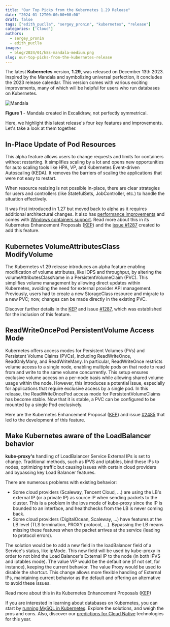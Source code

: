 ```yaml
---
title: "Our Top Picks from the Kubernetes 1.29 Release"
date: "2024-01-12T00:00:00+00:00"
draft: false
tags: ["edith_puclla", "sergey_pronin", "kubernetes", "release"]
categories: ['Cloud']
authors:
  - sergey_pronin
  - edith_puclla
images:
  - blog/2024/01/k8s-mandala-medium.png
slug: our-top-picks-from-the-kubernetes-release
---
```


The latest **Kubernetes** version, **1.29**, was released on December 13th 2023. Inspired by the Mandala and symbolizing universal perfection, it concludes the 2023 release calendar. This version comes with various exciting improvements, many of which will be helpful for users who run databases on Kubernetes.

![Mandala](blog/2024/01/k8s-mandala-medium.png)

**Figure 1** - Mandala created in Excalidraw, not perfectly symmetrical.

Here, we highlight this latest release's four key features and improvements. Let's take a look at them together.

## In-Place Update of Pod Resources

This alpha feature allows users to change requests and limits for containers without restarting. It simplifies scaling by a lot and opens new opportunities for auto scaling tools like HPA, VP, and Kubernetes Event-driven Autoscaling (KEDA). It removes the barriers of scaling the applications that were not easy to restart.

When resource resizing is not possible in-place, there are clear strategies for users and controllers (like StatefulSets, JobController, etc.) to handle the situation effectively.

It was first introduced in 1.27 but moved back to alpha as it requires additional architectural changes. It also has [performance improvements](https://github.com/kubernetes/kubernetes/pull/119665) and comes with [Windows containers support](https://github.com/kubernetes/kubernetes/pull/112599).
Read more about this in its Kubernetes Enhancement Proposals ([KEP](https://github.com/kubernetes/enhancements/tree/master/keps/sig-node/1287-in-place-update-pod-resources)) and the [issue #1287](https://github.com/kubernetes/enhancements/issues/1287) created to add this feature.

## Kubernetes VolumeAttributesClass ModifyVolume

The Kubernetes v1.29 release introduces an alpha feature enabling modification of volume attributes, like IOPS and throughput, by altering the volumeAttributesClassName in a PersistentVolumeClaim (PVC). This simplifies volume management by allowing direct updates within Kubernetes, avoiding the need for external provider API management. Previously, users had to create a new StorageClass resource and migrate to a new PVC; now, changes can be made directly in the existing PVC.

Discover further details in the [KEP](https://github.com/kubernetes/enhancements/pull/3780) and issue [#1287](https://github.com/kubernetes/enhancements/issues/3751), which was established for the inclusion of this feature.

## ReadWriteOncePod PersistentVolume Access Mode

Kubernetes offers access modes for Persistent Volumes (PVs) and Persistent Volume Claims (PVCs), including ReadWriteOnce, ReadOnlyMany, and ReadWriteMany. In particular, ReadWriteOnce restricts volume access to a single node, enabling multiple pods on that node to read from and write to the same volume concurrently. This setup ensures exclusive volume access on a per-node basis while allowing shared volume usage within the node. However, this introduces a potential issue, especially for applications that require exclusive access by a single pod.
In this release, the ReadWriteOncePod access mode for PersistentVolumeClaims has become stable. Now that it is stable, a PVC can be configured to be mounted by a single Pod exclusively.

Here are the Kubernetes Enhancement Proposal ([KEP](https://github.com/kubernetes/enhancements/tree/master/keps/sig-storage/2485-read-write-once-pod-pv-access-mode)) and issue [#2485](https://github.com/kubernetes/enhancements/issues/2485) that led to the development of this feature.

## Make Kubernetes aware of the LoadBalancer behavior

**kube-proxy's** handling of LoadBalancer Service External IPs is set to change. Traditional methods, such as IPVS and iptables, bind these IPs to nodes, optimizing traffic but causing issues with certain cloud providers and bypassing key Load Balancer features.

There are numerous problems with existing behavior:

- Some cloud providers (Scaleway, Tencent Cloud, ...) are using the LB's external IP (or a private IP) as source IP when sending packets to the cluster. This is a problem in the ipvs mode of kube-proxy since the IP is bounded to an interface, and healthchecks from the LB is never coming back.
- Some cloud providers (DigitalOcean, Scaleway, ...) have features at the LB level (TLS termination, PROXY protocol, ...). Bypassing the LB means missing these features when the packet arrives at the service (leading to protocol errors).

The solution would be to add a new field in the loadBalancer field of a Service's status, like ipMode. This new field will be used by kube-proxy in order to not bind the Load Balancer's External IP to the node (in both IPVS and iptables mode). The value VIP would be the default one (if not set, for instance), keeping the current behavior. The value Proxy would be used to disable the shortcut. This change allows more flexible handling of External IPs, maintaining current behavior as the default and offering an alternative to avoid these issues.

Read more about this in its Kubernetes Enhancement Proposals ([KEP](https://github.com/kubernetes/enhancements/tree/b103a6b0992439f996be4314caf3bf7b75652366/keps/sig-network/1860-kube-proxy-IP-node-binding#kep-1860-make-kubernetes-aware-of-the-loadbalancer-behaviour))

If you are interested in learning about databases on Kubernetes, you can start by [running MySQL in Kubernetes](https://www.percona.com/blog/run-mysql-in-kubernetes-solutions-pros-and-cons/). Explore the solutions, and weigh the pros and cons.
Also, discover our [predictions for Cloud Native](https://www.percona.com/blog/cloud-native-predictions-for-2024/) technologies for this year.

